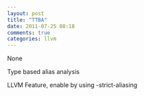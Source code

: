 ```yaml
---
layout: post
title: "TTBA"
date: 2011-07-25 08:18
comments: true
categories: llvm
---
```


None


Type based alias analysis


LLVM Feature, enable by using -strict-aliasing

